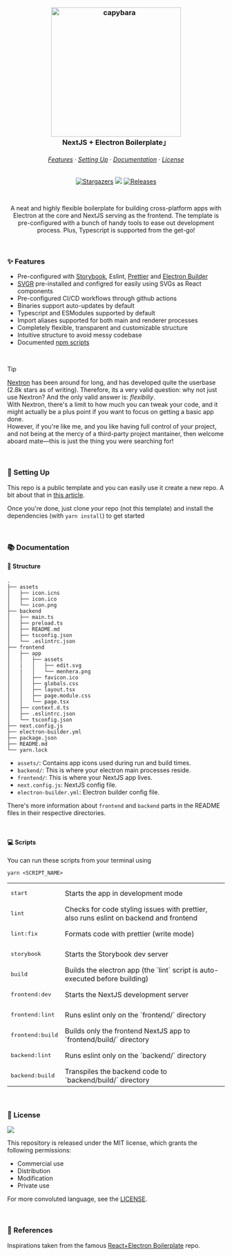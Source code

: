 <h3 align="center">
	<img src="https://github.com/DarkGuy10/NextJS-Electron-Boilerplate/assets/62807269/1f7a5a9a-a8c7-4ec7-b5f5-6a4fbfe0f1b2" alt="capybara" height="300px" /><br/>
	NextJS + Electron Boilerplate」
</h3>

<h6 align="center">
  <a href="#-features">Features</a>
  ·
  <a href="#-setting-up">Setting Up</a>
  ·
  <a href="#-documentation">Documentation</a>
  ·
  <a href="#-license">License</a>
</h6>

<p align="center">
	<a href="https://github.com/darkguy10/NextJS-Electron-Boilerplate/stargazers">
		<img alt="Stargazers" src="https://img.shields.io/github/stars/darkguy10/NextJS-Electron-Boilerplate?style=for-the-badge&logo=starship&color=C9CBFF&logoColor=D9E0EE&labelColor=302D41"></a>
	<a href="https://github.com/DarkGuy10/NextJS-Electron-Boilerplate/issues">
		<img src="https://img.shields.io/github/issues/DarkGuy10/NextJS-Electron-Boilerplate?colorA=1e1e28&colorB=bee4ed&logoColor=D9E0EE&logo=gitbook&style=for-the-badge"></a>
  <a href="https://github.com/darkguy10/NextJS-Electron-Boilerplate/releases/latest">
  	<img alt="Releases" src="https://img.shields.io/github/release/darkguy10/NextJS-Electron-Boilerplate?style=for-the-badge&logo=github&color=F2CDCD&logoColor=D9E0EE&labelColor=302D41"/></a>
</p>

&nbsp;

<p align="center">
  A neat and highly flexible boilerplate for building cross-platform apps with Electron at the core and NextJS serving as the frontend. The template is pre-configured with a bunch of handy tools to ease out development process. Plus, Typescript is supported from the get-go!
</p>

&nbsp;

### ✨ Features

- Pre-configured with [Storybook](https://storybook.js.org/), Eslint, [Prettier](https://prettier.io/) and [Electron Builder](https://www.electron.build)
- [SVGR](https://react-svgr.com/) pre-installed and configred for easily using SVGs as React components
- Pre-configured CI/CD workflows through github actions
- Binaries support auto-updates by default
- Typescript and ESModules supported by default
- Import aliases supported for both main and renderer processes
- Completely flexible, transparent and customizable structure
- Intuitive structure to avoid messy codebase
- Documented <a href="#-scripts">npm scripts</a>

&nbsp;

> [!TIP]
> ​[Nextron](https://github.com/saltyshiomix/nextron) has been around for long, and has developed quite the userbase (2.8k stars as of writing). Therefore, its a very valid question: why not just use Nextron?
> And the only valid answer is: _flexibiliy_.<br/>
> With Nextron, there's a limit to how much you can tweak your code, and it might actually be a plus point if you want to focus on getting a basic app done.<br />
> However, if you're like me, and you like having full control of your project, and not being at the mercy of a third-party project mantainer, then welcome aboard mate—this is just the thing you were searching for!

&nbsp;

### 🚀 Setting Up

This repo is a public template and you can easily use it create a new repo. A bit about that in [this article](https://docs.github.com/en/repositories/creating-and-managing-repositories/creating-a-repository-from-a-template).

Once you're done, just clone _your_ repo (not this template) and install the dependencies (with `yarn install`) to get started

&nbsp;

### 📚 Documentation

#### 📂 Structure

```
.
├── assets
│   ├── icon.icns
│   ├── icon.ico
│   └── icon.png
├── backend
│   ├── main.ts
│   ├── preload.ts
│   ├── README.md
│   ├── tsconfig.json
│   └── .eslintrc.json
├── frontend
│   ├── app
│   │   ├── assets
│   |   │   ├── edit.svg
│   |   │   └── menhera.png
│   │   ├── favicon.ico
│   │   ├── globals.css
│   │   ├── layout.tsx
│   │   ├── page.module.css
│   │   └── page.tsx
│   ├── context.d.ts
│   ├── .eslintrc.json
│   └── tsconfig.json
├── next.config.js
├── electron-builder.yml
├── package.json
├── README.md
└── yarn.lock

```

- `assets/`: Contains app icons used during run and build times.
- `backend/`: This is where your electron main processes reside.
- `frontend/`: This is where your NextJS app lives.
- `next.config.js`: NextJS config file.
- `electron-builder.yml`: Electron builder config file.

There's more information about `frontend` and `backend` parts in the README files in their respective directories.

&nbsp;

#### 💻 Scripts

You can run these scripts from your terminal using

```
yarn <SCRIPT_NAME>
```

<table> 
	<tr>
		<td> <pre>start</pre> </td>
		<td>Starts the app in development mode</td>
	</tr>
	<tr>
		<td> <pre>lint</pre> </td>
		<td>Checks for code styling issues with prettier, also runs eslint on backend and frontend</td>
	</tr>
	<tr>
		<td> <pre>lint:fix</pre> </td>
		<td>Formats code with prettier (write mode)</td>
	</tr>
	<tr>
		<td> <pre>storybook</pre> </td>
		<td>Starts the Storybook dev server</td>
	</tr>
	<tr>
		<td> <pre>build</pre> </td>
		<td>Builds the electron app (the `lint` script is auto-executed before building)</td>
	</tr>
	<tr>
		<td><pre>frontend:dev</pre></td>
		<td>Starts the NextJS development server</td>
	</tr>
	<tr>
		<td> <pre>frontend:lint</pre> </td>
		<td>Runs eslint only on the `frontend/` directory</td>
	</tr>
	<tr>
		<td> <pre>frontend:build</pre> </td>
		<td>Builds only the frontend NextJS app to `frontend/build/` directory</td>
	</tr>
	<tr>
		<td> <pre>backend:lint</pre> </td>
		<td>Runs eslint only on the `backend/` directory</td>
	</tr>
	<tr>
		<td> <pre>backend:build</pre> </td>
		<td>Transpiles the backend code to `backend/build/` directory</td>
	</tr>
</table>

&nbsp;

### 📜 License

<a href="https://github.com/darkguy10/NextJS-Electron-Boilerplate/blob/main/LICENSE"><img src="https://img.shields.io/github/license/darkguy10/NextJS-Electron-Boilerplate?style=for-the-badge&labelColor=302D41&color=C9CBFF"/></a>

This repository is released under the MIT license, which grants the following permissions:

- Commercial use
- Distribution
- Modification
- Private use

For more convoluted language, see the [LICENSE](https://github.com/darkguy10/NextJS-Electron-Boilerplate/blob/main/LICENSE.md).

&nbsp;

### 📖 References

Inspirations taken from the famous [React+Electron Boilerplate](https://github.com/electron-react-boilerplate/electron-react-boilerplate) repo.
